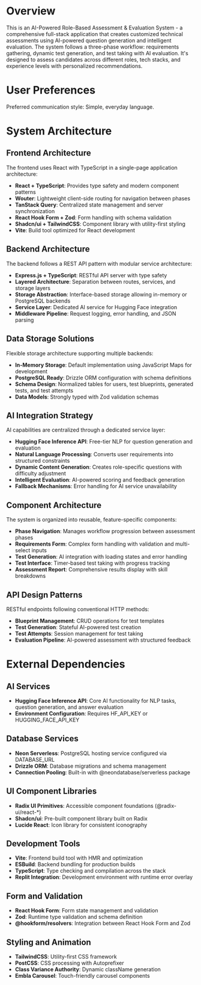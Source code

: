# Overview

This is an AI-Powered Role-Based Assessment & Evaluation System - a comprehensive full-stack application that creates customized technical assessments using AI-powered question generation and intelligent evaluation. The system follows a three-phase workflow: requirements gathering, dynamic test generation, and test taking with AI evaluation. It's designed to assess candidates across different roles, tech stacks, and experience levels with personalized recommendations.

# User Preferences

Preferred communication style: Simple, everyday language.

# System Architecture

## Frontend Architecture
The frontend uses React with TypeScript in a single-page application architecture:
- **React + TypeScript**: Provides type safety and modern component patterns
- **Wouter**: Lightweight client-side routing for navigation between phases
- **TanStack Query**: Centralized state management and server synchronization
- **React Hook Form + Zod**: Form handling with schema validation
- **Shadcn/ui + TailwindCSS**: Component library with utility-first styling
- **Vite**: Build tool optimized for React development

## Backend Architecture
The backend follows a REST API pattern with modular service architecture:
- **Express.js + TypeScript**: RESTful API server with type safety
- **Layered Architecture**: Separation between routes, services, and storage layers
- **Storage Abstraction**: Interface-based storage allowing in-memory or PostgreSQL backends
- **Service Layer**: Dedicated AI service for Hugging Face integration
- **Middleware Pipeline**: Request logging, error handling, and JSON parsing

## Data Storage Solutions
Flexible storage architecture supporting multiple backends:
- **In-Memory Storage**: Default implementation using JavaScript Maps for development
- **PostgreSQL Ready**: Drizzle ORM configuration with schema definitions
- **Schema Design**: Normalized tables for users, test blueprints, generated tests, and test attempts
- **Data Models**: Strongly typed with Zod validation schemas

## AI Integration Strategy
AI capabilities are centralized through a dedicated service layer:
- **Hugging Face Inference API**: Free-tier NLP for question generation and evaluation
- **Natural Language Processing**: Converts user requirements into structured constraints
- **Dynamic Content Generation**: Creates role-specific questions with difficulty adjustment
- **Intelligent Evaluation**: AI-powered scoring and feedback generation
- **Fallback Mechanisms**: Error handling for AI service unavailability

## Component Architecture
The system is organized into reusable, feature-specific components:
- **Phase Navigation**: Manages workflow progression between assessment phases
- **Requirements Form**: Complex form handling with validation and multi-select inputs
- **Test Generation**: AI integration with loading states and error handling
- **Test Interface**: Timer-based test taking with progress tracking
- **Assessment Report**: Comprehensive results display with skill breakdowns

## API Design Patterns
RESTful endpoints following conventional HTTP methods:
- **Blueprint Management**: CRUD operations for test templates
- **Test Generation**: Stateful AI-powered test creation
- **Test Attempts**: Session management for test taking
- **Evaluation Pipeline**: AI-powered assessment with structured feedback

# External Dependencies

## AI Services
- **Hugging Face Inference API**: Core AI functionality for NLP tasks, question generation, and answer evaluation
- **Environment Configuration**: Requires HF_API_KEY or HUGGING_FACE_API_KEY

## Database Services
- **Neon Serverless**: PostgreSQL hosting service configured via DATABASE_URL
- **Drizzle ORM**: Database migrations and schema management
- **Connection Pooling**: Built-in with @neondatabase/serverless package

## UI Component Libraries
- **Radix UI Primitives**: Accessible component foundations (@radix-ui/react-*)
- **Shadcn/ui**: Pre-built component library built on Radix
- **Lucide React**: Icon library for consistent iconography

## Development Tools
- **Vite**: Frontend build tool with HMR and optimization
- **ESBuild**: Backend bundling for production builds
- **TypeScript**: Type checking and compilation across the stack
- **Replit Integration**: Development environment with runtime error overlay

## Form and Validation
- **React Hook Form**: Form state management and validation
- **Zod**: Runtime type validation and schema definition
- **@hookform/resolvers**: Integration between React Hook Form and Zod

## Styling and Animation
- **TailwindCSS**: Utility-first CSS framework
- **PostCSS**: CSS processing with Autoprefixer
- **Class Variance Authority**: Dynamic className generation
- **Embla Carousel**: Touch-friendly carousel components